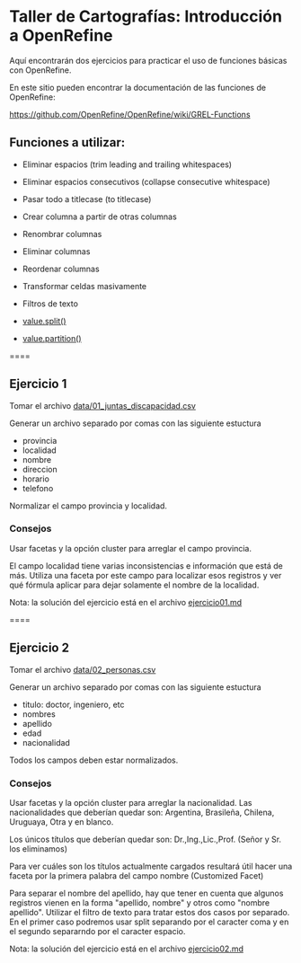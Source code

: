 # Taller de Cartografías: Introducción a OpenRefine

Aquí encontrarán dos ejercicios para practicar el uso de funciones básicas con OpenRefine.

En este sitio pueden encontrar la documentación de las funciones de OpenRefine:

https://github.com/OpenRefine/OpenRefine/wiki/GREL-Functions

## Funciones a utilizar:

* Eliminar espacios (trim leading and trailing whitespaces)
* Eliminar espacios consecutivos (collapse consecutive whitespace)
* Pasar todo a titlecase (to titlecase)

* Crear columna a partir de otras columnas
* Renombrar columnas
* Eliminar columnas
* Reordenar columnas
* Transformar celdas masivamente
* Filtros de texto
* [value.split()](https://github.com/OpenRefine/OpenRefine/wiki/GREL-String-Functions#splits-sep)
* [value.partition()](https://github.com/OpenRefine/OpenRefine/wiki/GREL-String-Functions#partitionstring-s-string-or-regex-frag-optional-boolean-omitfragment)

====

## Ejercicio 1

Tomar el archivo [data/01_juntas_discapacidad.csv](http://opensas.github.io/cartografias/openrefine/data/01_juntas_discapacidad.csv)

Generar un archivo separado por comas con las siguiente estuctura

* provincia
* localidad
* nombre
* direccion
* horario
* telefono

Normalizar el campo provincia y localidad.

### Consejos

Usar facetas y la opción cluster para arreglar el campo provincia.

El campo localidad tiene varias inconsistencias e información que está de más. Utiliza una faceta por este campo para localizar esos registros y ver qué fórmula aplicar para dejar solamente el nombre de la localidad.

Nota: la solución del ejercicio está en el archivo [ejercicio01.md](ejercicio01.md)

====


## Ejercicio 2

Tomar el archivo [data/02_personas.csv](http://opensas.github.io/cartografias/openrefine/data/02_personas.csv)

Generar un archivo separado por comas con las siguiente estuctura

* titulo: doctor, ingeniero, etc
* nombres
* apellido
* edad
* nacionalidad

Todos los campos deben estar normalizados.

### Consejos

Usar facetas y la opción cluster para arreglar la nacionalidad.
Las nacionalidades que deberían quedar son: Argentina, Brasileña, Chilena, Uruguaya, Otra y en blanco.

Los únicos títulos que deberían quedar son: Dr.,Ing.,Lic.,Prof. (Señor y Sr. los eliminamos)

Para ver cuáles son los títulos actualmente cargados resultará útil hacer una faceta por la primera palabra del campo nombre (Customized Facet)

Para separar el nombre del apellido, hay que tener en cuenta que algunos registros vienen en la forma "apellido, nombre" y otros como "nombre apellido". Utilizar el filtro de texto para tratar estos dos casos por separado. En el primer caso podremos usar split separando por el caracter coma y en el segundo separarndo por el caracter espacio.

Nota: la solución del ejercicio está en el archivo [ejercicio02.md](ejercicio02.md)
